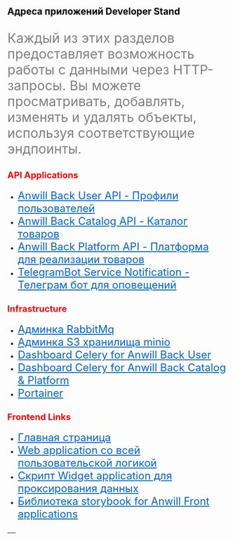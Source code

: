 <h2 style="color: black;">Адреса приложений Developer Stand</h2>

<p style="font-size: 30px; color: gray;">
    Каждый из этих разделов предоставляет возможность работы с данными через HTTP-запросы. 
    Вы можете просматривать, добавлять, изменять и удалять объекты, используя соответствующие эндпоинты.
</p>


<h3 style="color: red; font-size: 20px;">API Applications</h3>
<ul>
    <li><a href="https://api.anwill.fun/docs#" style="color: #0066cc; font-size: 24px; text-decoration: underline;">Anwill Back User API - Профили пользователей</a></li>
    <li><a href="https://api.anwill.fun/catalog/docs#" style="color: #0066cc; font-size: 24px; text-decoration: underline;">Anwill Back Catalog API - Каталог товаров</a></li>
    <li><a href="https://api.anwill.fun/platform/docs#" style="color: #0066cc; font-size: 24px; text-decoration: underline;">Anwill Back Platform API - Платформа для реализации товаров</a></li>
    <li><a href="https://tb.anwill.fun/docs#" style="color: #0066cc; font-size: 24px; text-decoration: underline;">TelegramBot Service Notification - Телеграм бот для оповещений</a></li>
</ul>
<h3 style="color: red; font-size: 20px;">Infrastructure</h3>
<ul>
    <li><a href="https://rabbit.anwill.fun/" style="color: #0066cc; font-size: 24px; text-decoration: underline;">Админка RabbitMq</a></li>
    <li><a href="https://minio.anwill.fun/ui" style="color: #0066cc; font-size: 24px; text-decoration: underline;">Админка S3 хранилища minio</a></li>
    <li><a href="https://flower.anwill.fun/user" style="color: #0066cc; font-size: 24px; text-decoration: underline;">Dashboard Celery for Anwill Back User</a></li>
    <li><a href="https://flower.anwill.fun/catalog" style="color: #0066cc; font-size: 24px; text-decoration: underline;">Dashboard Celery for Anwill Back Catalog & Platform</a></li>
    <li><a href="https://port.anwill.fun/" style="color: #0066cc; font-size: 24px; text-decoration: underline;">Portainer</a></li>
</ul>
<h3 style="color: red; font-size: 20px;">Frontend Links</h3>
<ul>
    <li><a href="https://dev.anwill.fun" style="color: #0066cc; font-size: 24px; text-decoration: underline;">Главная страница</a></li>
    <li><a href="https://id.anwill.fun" style="color: #0066cc; font-size: 24px; text-decoration: underline;">Web application со всей пользовательской логикой</a></li>
    <li><a href="https://widget.anwill.fun/widgets/" style="color: #0066cc; font-size: 24px; text-decoration: underline;">Скрипт Widget application для проксирования данных</a></li>
    <li><a href="https://ui-kit.anwill.fun" style="color: #0066cc; font-size: 24px; text-decoration: underline;">Библиотека storybook for Anwill Front applications</a></li>
</ul>
___
